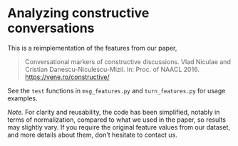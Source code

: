 # Analyzing constructive conversations

This is a reimplementation of the features from our paper,

> Conversational markers of constructive discussions. Vlad Niculae and
Cristian Danescu-Niculescu-Mizil. In: Proc. of NAACL 2016.
https://vene.ro/constructive/

See the `test` functions in `msg_features.py` and `turn_features.py` for
usage examples.

*Note.* For clarity and reusability, the code has been simplified, notably in terms
of normalization, compared to what we used in the paper, so results may slightly vary.
If you require the original feature values from our dataset, and more details about
them, don't hesitate to contact us.
